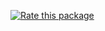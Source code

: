 [![Rate this package](https://badges.openbase.com/python/rating/coin-master-free-spins-generator.svg?token=xBSsZtmKi2D80Aesv+ukMmAjreNfkYf5wc4ZIVY65q4=)](https://openbase.com/python/coin-master-free-spins-generator?utm_source=embedded&amp;utm_medium=badge&amp;utm_campaign=rate-badge)
